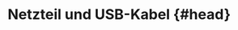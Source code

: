 # Netzteil und USB-Kabel {#head}
<div class="description"></div>

<div class="line">
    <br>
    <br>
    <br>
</div>

